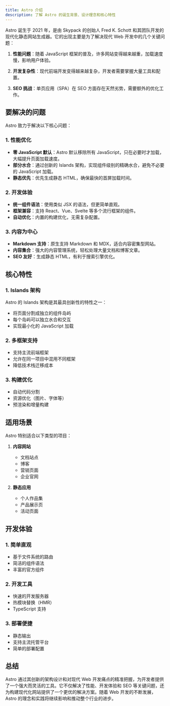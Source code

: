 ```yaml
---
title: Astro 介绍
description: 了解 Astro 的诞生背景、设计理念和核心特性
---
```


Astro 诞生于 2021 年，是由 Skypack 的创始人 Fred K. Schott 和其团队开发的现代化静态网站生成器。它的出现主要是为了解决现代 Web 开发中的几个关键问题：

1. **性能问题**：随着 JavaScript 框架的普及，许多网站变得越来越重，加载速度慢，影响用户体验。

2. **开发复杂性**：现代前端开发变得越来越复杂，开发者需要掌握大量工具和配置。

3. **SEO 挑战**：单页应用（SPA）在 SEO 方面存在天然劣势，需要额外的优化工作。

## 要解决的问题

Astro 致力于解决以下核心问题：

### 1. 性能优化

- **零 JavaScript 默认**：Astro 默认移除所有 JavaScript，只在必要时才加载，大幅提升页面加载速度。
- **部分水合**：通过创新的 Islands 架构，实现组件级别的精确水合，避免不必要的 JavaScript 加载。
- **静态优先**：优先生成静态 HTML，确保最快的首屏加载时间。

### 2. 开发体验

- **统一组件语法**：使用类似 JSX 的语法，但更简单直观。
- **框架兼容**：支持 React、Vue、Svelte 等多个流行框架的组件。
- **自动优化**：内置的构建优化，无需复杂配置。

### 3. 内容为中心

- **Markdown 支持**：原生支持 Markdown 和 MDX，适合内容密集型网站。
- **内容集合**：强大的内容管理系统，轻松处理大量文档和博客文章。
- **SEO 友好**：生成静态 HTML，有利于搜索引擎优化。

## 核心特性

### 1. Islands 架构

Astro 的 Islands 架构是其最具创新性的特性之一：

- 将页面分割成独立的组件岛屿
- 每个岛屿可以独立水合和交互
- 实现最小化的 JavaScript 加载

### 2. 多框架支持

- 支持主流前端框架
- 允许在同一项目中混用不同框架
- 降低技术栈迁移成本

### 3. 构建优化

- 自动代码分割
- 资源优化（图片、字体等）
- 预渲染和增量构建

## 适用场景

Astro 特别适合以下类型的项目：

1. **内容网站**

   - 文档站点
   - 博客
   - 营销页面
   - 企业官网

2. **静态应用**
   - 个人作品集
   - 产品展示页
   - 活动页面

## 开发体验

### 1. 简单直观

- 基于文件系统的路由
- 简洁的组件语法
- 丰富的官方组件

### 2. 开发工具

- 快速的开发服务器
- 热模块替换（HMR）
- TypeScript 支持

### 3. 部署便捷

- 静态输出
- 支持主流托管平台
- 简单的部署配置

## 总结

Astro 通过其创新的架构设计和对现代 Web 开发痛点的精准把握，为开发者提供了一个强大而灵活的工具。它不仅解决了性能、开发体验和 SEO 等关键问题，还为构建现代化网站提供了一个更优的解决方案。随着 Web 开发的不断发展，Astro 的理念和实践将继续影响和推动整个行业的进步。
